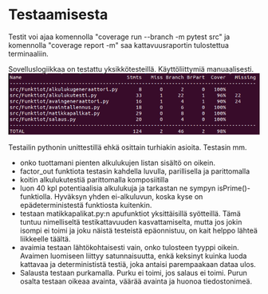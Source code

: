 # Testaamisesta

Testit voi ajaa komennolla "coverage run --branch -m pytest src" ja komennolla "coverage report -m" saa kattavuusraportin tulostettua terminaaliin.

Sovelluslogiikkaa on testattu yksikkötesteillä. Käyttöliittymiä manuaalisesti.
![](testikattavuus_valmis.png)


Testailin pythonin unittestillä ehkä osittain turhiakin asioita. Testasin mm.
 - onko tuottamani pienten alkulukujen listan sisältö on oikein.
 - factor_out funktiota testasin kahdella luvulla, parillisella ja parittomalla
 - koitin alkulukutestiä parittomalla komposiitilla
 - luon 40 kpl potentiaalisia alkulukuja ja tarkastan ne sympyn isPrime()-funktiolla. Hyväksyn yhden ei-alkuluvun, koska kyse on epädeterministestä funktiosta kuitenkin.
 - testaan matikkapalikat.py:n apufunktiot yksittäisillä syötteillä. Tämä tuntuu nimelliseltä testikattavuuden kasvattamiselta, mutta jos jokin isompi ei toimi ja joku näistä testeistä epäonnistuu, on kait helppo lähteä liikkeelle täältä.
 - avaimia testaan lähtökohtaisesti vain, onko tulosteen tyyppi oikein. Avaimen luomiseen liittyy satunnaisuutta, enkä keksinyt kuinka luoda kattavaa ja determinististä testiä, joka antaisi parempaakaan dataa ulos.
 - Salausta testaan purkamalla. Purku ei toimi, jos salaus ei toimi. Purun osalta testaan oikeaa avainta, väärää avainta ja huonoa tiedostonimeä.
